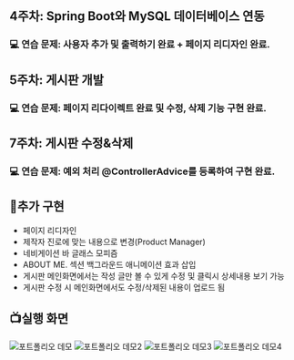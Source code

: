 ## 4주차: Spring Boot와 MySQL 데이터베이스 연동
### 💻 연습 문제: 사용자 추가 및 출력하기 완료 + 페이지 리디자인 완료.

## 5주차: 게시판 개발
### 💻 연습 문제: 페이지 리다이렉트 완료 및 수정, 삭제 기능 구현 완료. 

## 7주차: 게시판 수정&삭제
### 💻 연습 문제: 예외 처리 @ControllerAdvice를 등록하여 구현 완료.





## 📌추가 구현
- 페이지 리디자인
- 제작자 진로에 맞는 내용으로 변경(Product Manager)
- 네비게이션 바 글래스 모피즘
- ABOUT ME. 섹션 백그라운드 애니메이션 효과 삽입
- 게시판 메인화면에서는 작성 글만 볼 수 있게 수정 및 클릭시 상세내용 보기 가능
- 게시판 수정 시 메인화면에서도 수정/삭제된 내용이 업로드 됨

## 📺실행 화면
![포트폴리오 데모](./GifFile/포트폴리오.gif)
![포트폴리오 데모2](./GifFile/포트폴리오2.gif)
![포트폴리오 데모3](./GifFile/포트폴리오3.gif)
![포트폴리오 데모4](./GifFile/포트폴리오4.gif)

